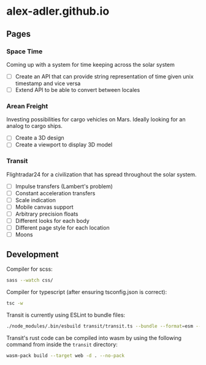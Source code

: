 # alex-adler.github.io

## Pages

### Space Time

Coming up with a system for time keeping across the solar system

-   [ ] Create an API that can provide string representation of time given unix timestamp and vice versa
-   [ ] Extend API to be able to convert between locales

### Arean Freight

Investing possibilities for cargo vehicles on Mars. Ideally looking for an analog to cargo ships.

-   [ ] Create a 3D design
-   [ ] Create a viewport to display 3D model

### Transit

Flightradar24 for a civilization that has spread throughout the solar system.

-   [ ] Impulse transfers (Lambert's problem)
-   [ ] Constant acceleration transfers
-   [ ] Scale indication
-   [ ] Mobile canvas support
-   [ ] Arbitrary precision floats
-   [ ] Different looks for each body
-   [ ] Different page style for each location
-   [ ] Moons

## Development

Compiler for scss:

```bash
sass --watch css/
```

Compiler for typescript (after ensuring tsconfig.json is correct):

```bash
tsc -w
```

Transit is currently using ESLint to bundle files:

```bash
./node_modules/.bin/esbuild transit/transit.ts --bundle --format=esm --outdir=transit --watch
```

Transit's rust code can be compiled into wasm by using the following command from inside the `transit` directory:

```bash
wasm-pack build --target web -d . --no-pack
```
